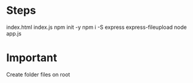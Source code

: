 # Steps

index.html
index.js
npm init -y
npm i -S express express-fileupload
node app.js

# Important

Create folder files on root
